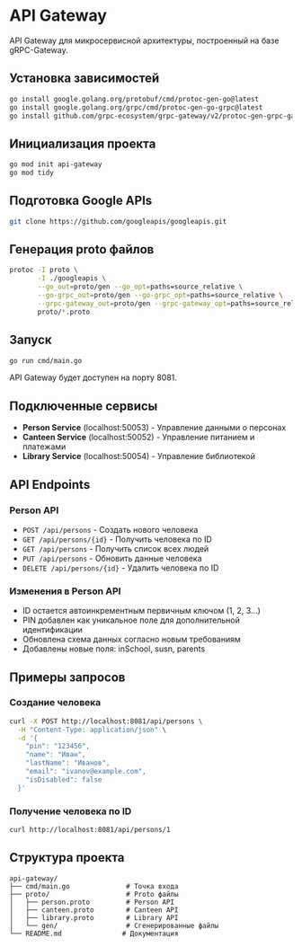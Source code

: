 # API Gateway

API Gateway для микросервисной архитектуры, построенный на базе gRPC-Gateway.

## Установка зависимостей

```bash
go install google.golang.org/protobuf/cmd/protoc-gen-go@latest
go install google.golang.org/grpc/cmd/protoc-gen-go-grpc@latest
go install github.com/grpc-ecosystem/grpc-gateway/v2/protoc-gen-grpc-gateway@latest
```

## Инициализация проекта

```bash
go mod init api-gateway
go mod tidy
```

## Подготовка Google APIs

```bash
git clone https://github.com/googleapis/googleapis.git
```

## Генерация proto файлов

```bash
protoc -I proto \
       -I ./googleapis \
       --go_out=proto/gen --go_opt=paths=source_relative \
       --go-grpc_out=proto/gen --go-grpc_opt=paths=source_relative \
       --grpc-gateway_out=proto/gen --grpc-gateway_opt=paths=source_relative \
       proto/*.proto
```

## Запуск

```bash
go run cmd/main.go
```

API Gateway будет доступен на порту 8081.

## Подключенные сервисы

- **Person Service** (localhost:50053) - Управление данными о персонах
- **Canteen Service** (localhost:50052) - Управление питанием и платежами
- **Library Service** (localhost:50054) - Управление библиотекой

## API Endpoints

### Person API

- `POST /api/persons` - Создать нового человека
- `GET /api/persons/{id}` - Получить человека по ID
- `GET /api/persons` - Получить список всех людей
- `PUT /api/persons` - Обновить данные человека
- `DELETE /api/persons/{id}` - Удалить человека по ID

### Изменения в Person API

- ID остается автоинкрементным первичным ключом (1, 2, 3...)
- PIN добавлен как уникальное поле для дополнительной идентификации
- Обновлена схема данных согласно новым требованиям
- Добавлены новые поля: inSchool, susn, parents

## Примеры запросов

### Создание человека
```bash
curl -X POST http://localhost:8081/api/persons \
  -H "Content-Type: application/json" \
  -d '{
    "pin": "123456",
    "name": "Иван",
    "lastName": "Иванов",
    "email": "ivanov@example.com",
    "isDisabled": false
  }'
```

### Получение человека по ID
```bash
curl http://localhost:8081/api/persons/1
```

## Структура проекта

```
api-gateway/
├── cmd/main.go              # Точка входа
├── proto/                   # Proto файлы
│   ├── person.proto         # Person API
│   ├── canteen.proto        # Canteen API
│   ├── library.proto        # Library API
│   └── gen/                 # Сгенерированные файлы
└── README.md               # Документация
```

